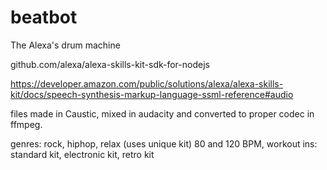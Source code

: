 # beatbot
The Alexa's drum machine

github.com/alexa/alexa-skills-kit-sdk-for-nodejs

https://developer.amazon.com/public/solutions/alexa/alexa-skills-kit/docs/speech-synthesis-markup-language-ssml-reference#audio

files made in Caustic, mixed in audacity and converted to proper codec in ffmpeg.

genres:
rock, hiphop, relax (uses unique kit) 80 and 120 BPM, workout
ins:
standard kit, electronic kit, retro kit
